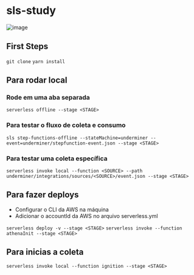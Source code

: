 # sls-study

![image](https://user-images.githubusercontent.com/232648/81972854-9e182800-95f9-11ea-881b-c0ee972344ef.png)

## First Steps
`git clone`
`yarn install`

## Para rodar local

### Rode em uma aba separada
`serverless offline --stage <STAGE>`

### Para testar o fluxo de coleta e consumo
`sls step-functions-offline --stateMachine=underminer --event=underminer/stepfunction-event.json --stage <STAGE>`

### Para testar uma coleta específica
`serverless invoke local --function <SOURCE> --path underminer/integrations/sources/<SOURCE>/event.json --stage <STAGE>`

## Para fazer deploys
- Configurar o CLI da AWS na máquina
- Adicionar o accountId da AWS no arquivo serverless.yml

`serverless deploy -v --stage <STAGE>`
`serverless invoke --function athenaInit --stage <STAGE>`

## Para inicias a coleta
`serverless invoke local --function ignition --stage <STAGE>`
